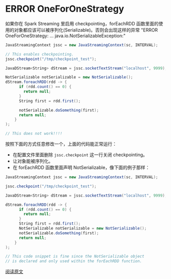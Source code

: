 # ERROR OneForOneStrategy

如果你在 Spark Streaming 里启用 checkpointing，forEachRDD 函数里面的使用的对象都应该可以被序列化(Serializable)。否则会出现这样的异常 "ERROR OneForOneStrategy: ... java.io.NotSerializableException:"

```scala
JavaStreamingContext jssc = new JavaStreamingContext(sc, INTERVAL);

// This enables checkpointing.
jssc.checkpoint("/tmp/checkpoint_test");

JavaDStream<String> dStream = jssc.socketTextStream("localhost", 9999);

NotSerializable notSerializable = new NotSerializable();
dStream.foreachRDD(rdd -> {
      if (rdd.count() == 0) {
        return null;
      }
      String first = rdd.first();

      notSerializable.doSomething(first);
      return null;
    }
);

// This does not work!!!!
```

按照下面的方式任意修改一个，上面的代码能正常运行：

- 在配置文件里面删除 `jssc.checkpoint` 这一行关闭 checkpointing。
- 让对象能被序列化。
- 在 forEachRDD 函数里面声明 NotSerializable，像下面的例子那样：

```scala
JavaStreamingContext jssc = new JavaStreamingContext(sc, INTERVAL);

jssc.checkpoint("/tmp/checkpoint_test");

JavaDStream<String> dStream = jssc.socketTextStream("localhost", 9999);

dStream.foreachRDD(rdd -> {
      if (rdd.count() == 0) {
        return null;
      }
      String first = rdd.first();
      NotSerializable notSerializable = new NotSerializable();
      notSerializable.doSomething(first);
      return null;
    }
);

// This code snippet is fine since the NotSerializable object
// is declared and only used within the forEachRDD function.
```

[阅读原文](http://databricks.gitbooks.io/databricks-spark-knowledge-base/content/spark_streaming/error_oneforonestrategy.html)